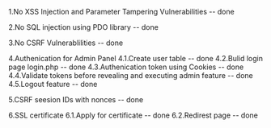 1.No XSS Injection and Parameter Tampering Vulnerabilities -- done

2.No SQL injection using PDO library -- done

3.No CSRF Vulnerablilities -- done

4.Authenication for Admin Panel
	4.1.Create user table -- done
	4.2.Bulid login page login.php -- done
	4.3.Authenication token using Cookies -- done
	4.4.Validate tokens before revealing and executing admin feature -- done
	4.5.Logout feature -- done

5.CSRF seesion IDs with nonces -- done

6.SSL certificate
	6.1.Apply for certificate -- done
	6.2.Redirest page -- done
